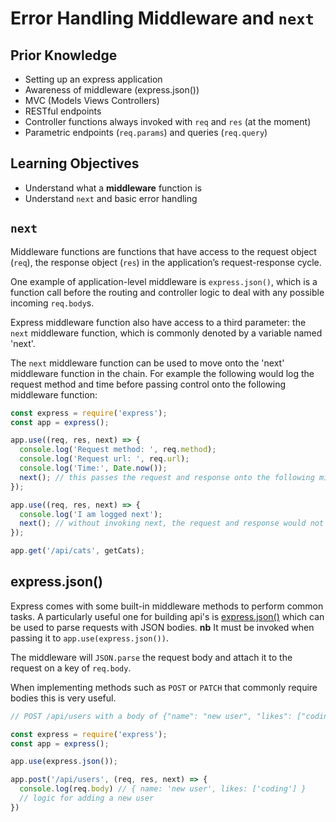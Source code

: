 # Error Handling Middleware and `next`

## Prior Knowledge

- Setting up an express application
- Awareness of middleware (express.json())
- MVC (Models Views Controllers)
- RESTful endpoints
- Controller functions always invoked with `req` and `res` (at the moment)
- Parametric endpoints (`req.params`) and queries (`req.query`)

## Learning Objectives

- Understand what a **middleware** function is
- Understand `next` and basic error handling

## `next`

Middleware functions are functions that have access to the request object (`req`), the response object (`res`) in the application’s request-response cycle.

One example of application-level middleware is `express.json()`, which is a function call before the routing and controller logic to deal with any possible incoming `req.body`s.

Express middleware function also have access to a third parameter: the `next` middleware function, which is commonly denoted by a variable named 'next'.

The `next` middleware function can be used to move onto the 'next' middleware function in the chain. For example the following would log the request method and time before passing control onto the following middleware function:

```js
const express = require('express');
const app = express();

app.use((req, res, next) => {
  console.log('Request method: ', req.method);
  console.log('Request url: ', req.url);
  console.log('Time:', Date.now());
  next(); // this passes the request and response onto the following middleware function
});

app.use((req, res, next) => {
  console.log('I am logged next');
  next(); // without invoking next, the request and response would not be passed onto the routes
});

app.get('/api/cats', getCats);
```

## express.json()

Express comes with some built-in middleware methods to perform common tasks. A particularly useful one for building api's is [express.json()](http://expressjs.com/en/api.html#express.json) which can be used to parse requests with JSON bodies. **nb** It must be invoked when passing it to `app.use(express.json())`.

The middleware will `JSON.parse` the request body and attach it to the request on a key of `req.body`.

When implementing methods such as `POST` or `PATCH` that commonly require bodies this is very useful. 

```js
// POST /api/users with a body of {"name": "new user", "likes": ["coding"] }

const express = require('express');
const app = express();

app.use(express.json());

app.post('/api/users', (req, res, next) => {
  console.log(req.body) // { name: 'new user', likes: ['coding'] }
  // logic for adding a new user
})
```
